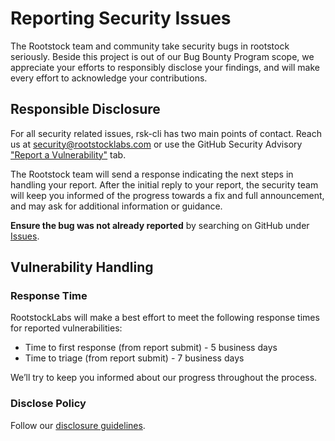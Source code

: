 # Reporting Security Issues

The Rootstock team and community take security bugs in rootstock seriously. Beside this project is out of our Bug Bounty Program scope, we appreciate your efforts to responsibly disclose your findings, and will make every effort to acknowledge your contributions.

## Responsible Disclosure

For all security related issues, rsk-cli has two main points of contact. Reach us at <security@rootstocklabs.com> or use the GitHub Security Advisory ["Report a Vulnerability"](https://github.com/rsksmart/rsk-cli/security/advisories/new) tab.

The Rootstock team will send a response indicating the next steps in handling your report. After the initial reply to your report, the security team will keep you informed of the progress towards a fix and full announcement, and may ask for additional information or guidance.

**Ensure the bug was not already reported** by searching on GitHub under [Issues](https://github.com/rsksmart/rsk-cli/issues).

## Vulnerability Handling

### Response Time

RootstockLabs will make a best effort to meet the following response times for reported vulnerabilities:

- Time to first response (from report submit) - 5 business days
- Time to triage (from report submit) - 7 business days

We’ll try to keep you informed about our progress throughout the process.

### Disclose Policy

Follow our [disclosure guidelines](https://www.rootstocklabs.com/bounty-program/).
